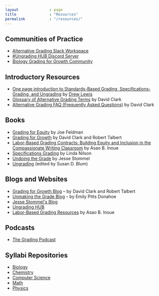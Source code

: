 ```yaml
---
layout              : page
title               : "Resources"
permalink           : "/resources/"
---
```


## Communities of Practice

- [Alternative Grading Slack Workspace](https://join.slack.com/t/alternativegrading/shared_invite/zt-21m6h9wc0-Y2xrS92vJWZIa~PUf1Jdcg)
- [\#Ungrading HUB Discord Server](https://discord.gg/d2tdMtKQbp)
- [Biology Grading for Growth Community](https://sites.google.com/view/biogradingforgrowth/home)

## Introductory Resources

- [One page introduction to Standards-Based Grading, Specifications-Grading, and Ungrading](https://www.drew-lewis.com/files/alternative-grading-handout.pdf) by [Drew Lewis](https://www.drew-lewis.com)
- [Glossary of Alternative Grading Terms](https://gradingforgrowth.com/p/an-alternative-grading-glossary) by David Clark
- [Alternative Grading FAQ (Frequently Asked Questions)](https://docs.google.com/document/d/1oWBOxRhU3kqizhJcbSYFc-33p_HyftA4FYh4zI6-ZUA/edit?usp=sharing) by David Clark

## Books

- [Grading for Equity](https://us.corwin.com/books/grading-for-equity-2nd-edition-281503) by Joe Feldman
- [Grading for Growth](https://www.routledge.com/Grading-for-Growth-A-Guide-to-Alternative-Grading-Practices-that-Promote/Clark-Talbert/p/book/9781642673814) by David Clark and Robert Talbert
- [Labor-Based Grading Contracts: Building Equity and Inclusion in the Compassionate Writing Classroom](https://wac.colostate.edu/books/perspectives/labor/) by Asao B. Inoue
- [Specifications Grading](https://www.routledge.com/Specifications-Grading-Restoring-Rigor-Motivating-Students-and-Saving/Nilson/p/book/9781620362426) by Linda Nilson
- [Undoing the Grade](https://pressbooks.pub/thegrade/) by Jesse Stommel
- [Ungrading](https://wvupressonline.com/ungrading) (edited by Susan D. Blum)

## Blogs and Websites

- [Grading for Growth Blog](https://gradingforgrowth.substack.com/) – by David Clark and Robert Talbert
- [Unmaking the Grade Blog](https://emilypittsdonahoe.substack.com/) – by Emily Pitts Donahoe
- [Jesse Stommel's Blog](https://www.jessestommel.com/tag/ungrading/)
- [Ungrading HUB](https://ungrading.weebly.com/)
- [Labor-Based Grading Resources](http://bit.ly/LBGResources) by Asao B. Inoue

## Podcasts

- [The Grading Podcast](https://thegradingpod.com/)

## Syllabi Repositories

- [Biology](https://drive.google.com/drive/folders/1h92dynFe6Uiqr0gROdaBehdZTiQEoLaD?usp=sharing)
- [Chemistry](https://bit.ly/3xhlAUQ)
- [Computer Science](https://drive.google.com/drive/folders/1QezyXL_zS8UwWG5pGfqLLHv-3JbtUraB?usp=sharing)
- [Math](https://drive.google.com/drive/folders/1GNSqfOb0LZS6BeAuc1tqPDZWKkPk11KT)
- [Physics](http://bit.ly/PhysicsMBGRepository)